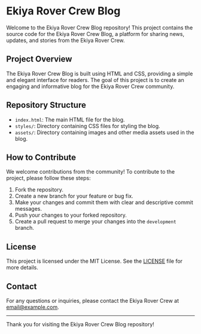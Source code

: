 
# Ekiya Rover Crew Blog

Welcome to the Ekiya Rover Crew Blog repository! This project contains the source code for the Ekiya Rover Crew Blog, a platform for sharing news, updates, and stories from the Ekiya Rover Crew.

## Project Overview

The Ekiya Rover Crew Blog is built using HTML and CSS, providing a simple and elegant interface for readers. The goal of this project is to create an engaging and informative blog for the Ekiya Rover Crew community.

## Repository Structure

- `index.html`: The main HTML file for the blog.
- `styles/`: Directory containing CSS files for styling the blog.
- `assets/`: Directory containing images and other media assets used in the blog.

## How to Contribute

We welcome contributions from the community! To contribute to the project, please follow these steps:

1. Fork the repository.
2. Create a new branch for your feature or bug fix.
3. Make your changes and commit them with clear and descriptive commit messages.
4. Push your changes to your forked repository.
5. Create a pull request to merge your changes into the `development` branch.

## License

This project is licensed under the MIT License. See the [LICENSE](LICENSE) file for more details.

## Contact

For any questions or inquiries, please contact the Ekiya Rover Crew at [email@example.com](mailto:email@example.com).

---

Thank you for visiting the Ekiya Rover Crew Blog repository!

